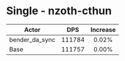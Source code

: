 # Single - nzoth-cthun
| Actor | DPS | Increase |
|---|:---:|:---:|
|bender_da_sync|111784|0.02%|
|Base|111757|0.00%|
